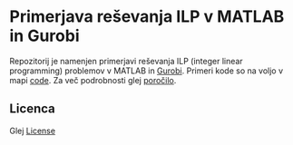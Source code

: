 # Primerjava reševanja ILP v MATLAB in Gurobi

Repozitorij je namenjen primerjavi reševanja ILP (integer linear programming) problemov v MATLAB in [Gurobi](https://www.gurobi.com). Primeri kode so na voljo v mapi [code](code/).
Za več podrobnosti glej [poročilo](solver-compare_rubin.pdf).

## Licenca

Glej [License](License.md)